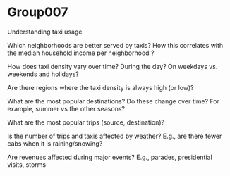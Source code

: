 # Group007

Understanding taxi usage

Which neighborhoods are better served by taxis? How this correlates with the median household income per neighborhood ?

How does taxi density vary over time? During the day? On weekdays vs. weekends and holidays?

Are there regions where the taxi density is always high (or low)?

What are the most popular destinations? Do these change over time? For example, summer vs the other seasons?

What are the most popular trips (source, destination)?

Is the number of trips and taxis affected by weather? E.g., are there fewer cabs when it is raining/snowing?

Are revenues affected during major events? E.g., parades, presidential visits, storms
